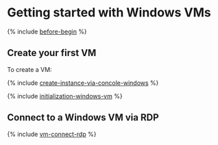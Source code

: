 # Getting started with Windows VMs

{% include [before-begin](../../_includes/before-begin.md) %}

## Create your first VM

To create a VM:

{% include [create-instance-via-concole-windows](../_includes_service/create-instance-via-concole-windows.md) %}

{% include [initialization-windows-vm](../../_includes/initialization-windows-vm.md) %}

## Connect to a Windows VM via RDP

{% include [vm-connect-rdp](../../_includes/vm-connect-rdp.md) %}

